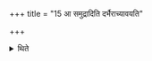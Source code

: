 +++
title = "15 आ समुद्रादिति दर्भैराच्यावयति"

+++

<details><summary>थिते</summary>

आ समुद्रादिति दर्भैराच्यावयति १५
</details>

